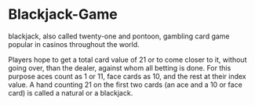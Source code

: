# Blackjack-Game
blackjack, also called twenty-one and pontoon, gambling card game popular in casinos throughout the world.

Players hope to get a total card value of 21 or to come closer to it, without going over, than the dealer, against whom all betting is done. For this purpose aces count as 1 or 11, face cards as 10, and the rest at their index value. A hand counting 21 on the first two cards (an ace and a 10 or face card) is called a natural or a blackjack.

